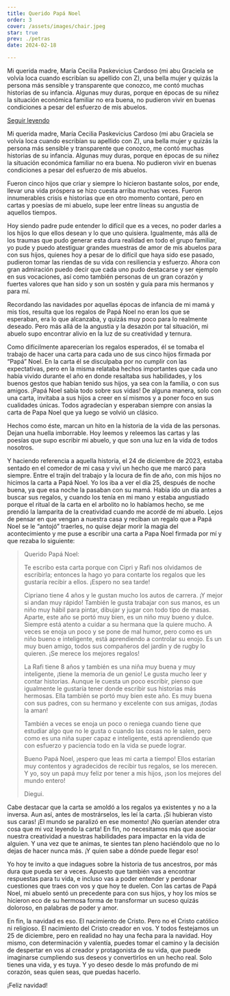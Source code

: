 ```yaml
---
title: Querido Papá Noel
order: 3
cover: /assets/images/chair.jpeg
star: true
prev: ./petras
date: 2024-02-18

---
```


Mi querida madre, María Cecilia Paskevicius Cardoso (mi abu Graciela se volvía loca cuando escribían su apellido con Z), una bella mujer y quizás la persona más sensible y transparente que conozco, me contó muchas historias de su infancia. Algunas muy duras, porque en épocas de su niñez la situación económica familiar no era buena, no pudieron vivir en buenas condiciones a pesar del esfuerzo de mis abuelos. 

<a v-if="false" href="posts/papa-noel.html">Seguir leyendo</a>
<!-- more -->
Mi querida madre, María Cecilia Paskevicius Cardoso (mi abu Graciela se volvía loca cuando escribían su apellido con Z), una bella mujer y quizás la persona más sensible y transparente que conozco, me contó muchas historias de su infancia. Algunas muy duras, porque en épocas de su niñez la situación económica familiar no era buena. No pudieron vivir en buenas condiciones a pesar del esfuerzo de mis abuelos. 

Fueron cinco hijos que criar y siempre lo hicieron bastante solos, por ende, llevar una vida próspera se hizo cuesta arriba muchas veces. Fueron innumerables crisis e historias que en otro momento contaré, pero en cartas y poesías de mi abuelo, supe leer entre líneas su angustia de aquellos tiempos. 

Hoy siendo padre pude entender lo difícil que es a veces, no poder darles a los hijos lo que ellos desean y lo que uno quisiera. Igualmente, más allá de los traumas que pudo generar esta dura realidad en todo el grupo familiar, yo pude y puedo atestiguar grandes muestras de amor de mis abuelos para con sus hijos, quienes hoy a pesar de lo difícil que haya sido ese pasado, pudieron tomar las riendas de su vida con resiliencia y esfuerzo. Ahora con gran admiración puedo decir que cada uno pudo destacarse y ser ejemplo en sus vocaciones, así como también personas de un gran corazón y fuertes valores que han sido y son un sostén y guía para mis hermanos y para mí.

Recordando las navidades por aquellas épocas de infancia de mi mamá y mis tíos, resulta que los regalos de Papá Noel no eran los que se esperaban, era lo que alcanzaba, y quizás muy poco para lo realmente deseado. Pero más allá de la angustia y la desazón por tal situación, mi abuelo supo encontrar alivio en la luz de su creatividad y ternura.

Como difícilmente aparecerían los regalos esperados, él se tomaba el trabajo de hacer una carta para cada uno de sus cinco hijos firmada por “Papá” Noel. En la carta él se disculpaba por no cumplir con las expectativas, pero en la misma relataba hechos importantes que cada uno había vivido durante el año en donde resaltaba sus habilidades, y los buenos gestos que habían tenido sus hijos, ya sea con la familia, o con sus amigos. ¡Papá Noel sabía todo sobre sus vidas! De alguna manera, solo con una carta, invitaba a sus hijos a creer en sí mismos y a poner foco en sus cualidades únicas. Todos agradecían y esperaban siempre con ansias la carta de Papa Noel que ya luego se volvió un clásico. 

Hechos como éste, marcan un hito en la historia de la vida de las personas. Dejan una huella imborrable. Hoy leemos y releemos las cartas y las poesías que supo escribir mi abuelo, y que son una luz en la vida de todos nosotros.

Y haciendo referencia a aquella historia, el 24 de diciembre de 2023, estaba sentado en el comedor de mi casa y viví un hecho que me marcó para siempre. Entre el trajín del trabajo y la locura de fin de año, con mis hijos no hicimos la carta a Papá Noel. Yo los iba a ver el día 25, después de noche buena, ya que esa noche la pasaban con su mamá. Había ido un día antes a buscar sus regalos, y cuando los tenía en mi mano y estaba angustiado porque el ritual de la carta en el arbolito no lo habíamos hecho, se me prendió la lamparita de la creatividad cuando me acordé de mi abuelo.  Lejos de pensar en que vengan a nuestra casa y reciban un regalo que a Papá Noel se le “antojó” traerles, no quise dejar morir la magia del acontecimiento y me puse a escribir una carta a Papa Noel firmada por mí y que rezaba lo siguiente:


> Querido Papá Noel:
>
>
> Te escribo esta carta porque con Cipri y Rafi nos olvidamos de escribirla; entonces la hago yo para contarte los regalos que les gustaría recibir a ellos. ¡Espero no sea tarde!
>
> Cipriano tiene 4 años y le gustan mucho los autos de carrera. ¡Y mejor si andan muy rápido! También le gusta trabajar con sus manos, es un niño muy hábil para pintar, dibujar y jugar con todo tipo de masas. Aparte, este año se portó muy bien, es un niño muy bueno y dulce. Siempre está atento a cuidar a su hermana que la quiere mucho. A veces se enoja un poco y se pone de mal humor, pero como es un niño bueno e inteligente, está aprendiendo a controlar su enojo. Es un muy buen amigo, todos sus compañeros del jardín y de rugby lo quieren. ¡Se merece los mejores regalos!
>
> La Rafi tiene 8 años y también es una niña muy buena y muy inteligente, ¡tiene la memoria de un genio! Le gusta mucho leer y contar historias. Aunque le cuesta un poco escribir, pienso que igualmente le gustaría tener donde escribir sus historias más hermosas. Ella también se portó muy bien este año. Es muy buena con sus padres, con su hermano y excelente con sus amigas, ¡todas la aman!
> 
> También a veces se enoja un poco o reniega cuando tiene que estudiar algo que no le gusta o cuando las cosas no le salen, pero como es una niña super capaz e inteligente, está aprendiendo que con esfuerzo y paciencia todo en la vida se puede lograr. 
> 
> Bueno Papá Noel, ¡espero que leas mi carta a tiempo! Ellos estarían muy contentos y agradecidos de recibir tus regalos, se los merecen. Y yo, soy un papá muy feliz por tener a mis hijos, ¡son los mejores del mundo entero!
> 
> 
> Diegui.


Cabe destacar que la carta se amoldó a los regalos ya existentes y no a la inversa. Aun así, antes de mostrárselos, les leí la carta. ¡Si hubieran visto sus caras! ¡El mundo se paralizó en ese momento! ¡No querían atender otra cosa que mi voz leyendo la carta! En fin, no necesitamos más que asociar nuestra creatividad a nuestras habilidades para impactar en la vida de alguien. Y una vez que te animas, te sientes tan pleno haciéndolo que no lo dejas de hacer nunca más. ¡Y quien sabe a dónde puede llegar eso! 

Yo hoy te invito a que indagues sobre la historia de tus ancestros, por más dura que pueda ser a veces. Apuesto que también vas a encontrar respuestas para tu vida, e incluso vas a poder entender y perdonar cuestiones que traes con vos y que hoy te duelen. Con las cartas de Papá Noel, mi abuelo sentó un precedente para con sus hijos, y hoy los míos se hicieron eco de su hermosa forma de transformar un suceso quizás doloroso, en palabras de poder y amor. 

En fin, la navidad es eso. El nacimiento de Cristo. Pero no el Cristo católico ni religioso. El nacimiento del Cristo creador en vos. Y todos festejamos un 25 de diciembre, pero en realidad no hay una fecha para la navidad. Hoy mismo, con determinación y valentía, puedes tomar el camino y la decisión de despertar en vos al creador y protagonista de su vida, que puede imaginarse cumpliendo sus deseos y convertirlos en un hecho real. Solo tienes una vida, y es tuya.  Y yo deseo desde lo más profundo de mi corazón, seas quien seas, que puedas hacerlo. 

¡Feliz navidad!
